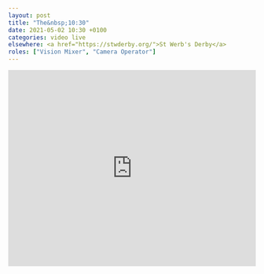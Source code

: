 ```yaml
---
layout: post
title: "The&nbsp;10:30"
date: 2021-05-02 10:30 +0100
categories: video live
elsewhere: <a href="https://stwderby.org/">St Werb's Derby</a>
roles: ["Vision Mixer", "Camera Operator"]
---
```


<iframe width="100%" height="400em" src="https://www.youtube.com/embed/eumZP4sTP9g" frameborder="0" allow="accelerometer; autoplay; clipboard-write; encrypted-media; gyroscope; picture-in-picture" allowfullscreen></iframe>